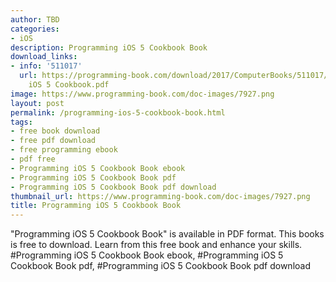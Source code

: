 ```yaml
---
author: TBD
categories:
- iOS
description: Programming iOS 5 Cookbook Book
download_links:
- info: '511017'
  url: https://programming-book.com/download/2017/ComputerBooks/511017/Programming
    iOS 5 Cookbook.pdf
image: https://www.programming-book.com/doc-images/7927.png
layout: post
permalink: /programming-ios-5-cookbook-book.html
tags:
- free book download
- free pdf download
- free programming ebook
- pdf free
- Programming iOS 5 Cookbook Book ebook
- Programming iOS 5 Cookbook Book pdf
- Programming iOS 5 Cookbook Book pdf download
thumbnail_url: https://www.programming-book.com/doc-images/7927.png
title: Programming iOS 5 Cookbook Book
---
```


 
<div class="item-desc text-justify">
  "Programming iOS 5 Cookbook Book" is available in PDF format. This books is free to download. Learn from this free book and enhance your skills.
  <br>
  #Programming iOS 5 Cookbook Book ebook, #Programming iOS 5 Cookbook Book pdf, #Programming iOS 5 Cookbook Book pdf download
</div>